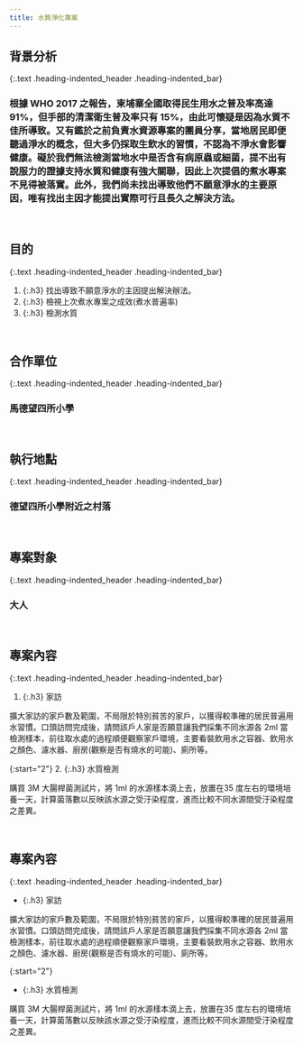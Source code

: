 ```yaml
---
title: 水質淨化專案
---
```

## 背景分析
{:.text .heading-indented_header .heading-indented_bar}
### 根據 WHO 2017 之報告，柬埔寨全國取得民生用水之普及率高達 91%，但手部的清潔衛生普及率只有 15%，由此可懷疑是因為水質不佳所導致。又有鑑於之前負責水資源專案的團員分享，當地居民即便聽過淨水的概念，但大多仍採取生飲水的習慣，不認為不淨水會影響健康。礙於我們無法檢測當地水中是否含有病原蟲或細菌，提不出有說服力的證據支持水質和健康有強大關聯，因此上次提倡的煮水專案不見得被落實。此外，我們尚未找出導致他們不願意淨水的主要原因，唯有找出主因才能提出實際可行且長久之解決方法。

&nbsp;



## 目的
{:.text .heading-indented_header .heading-indented_bar}
1. {:.h3} 找出導致不願意淨水的主因提出解決辦法。
1. {:.h3} 檢視上次煮水專案之成效(煮水普遍率)
1. {:.h3} 檢測水質

&nbsp;



## 合作單位
{:.text .heading-indented_header .heading-indented_bar}
### 馬德望四所小學

&nbsp;




## 執行地點
{:.text .heading-indented_header .heading-indented_bar}
### 德望四所小學附近之村落

&nbsp;




## 專案對象
{:.text .heading-indented_header .heading-indented_bar}
### 大人

&nbsp;


## 專案內容
{:.text .heading-indented_header .heading-indented_bar}
1. {:.h3} 家訪

擴大家訪的家戶數及範圍，不局限於特別貧苦的家戶，以獲得較準確的居民普遍用水習慣。口頭訪問完成後，請問該戶人家是否願意讓我們採集不同水源各 2ml 當檢測樣本，前往取水處的過程順便觀察家戶環境，主要看裝飲用水之容器、飲用水之顏色、濾水器、廚房(觀察是否有燒水的可能)、廁所等。

{:start="2"}
2. {:.h3} 水質檢測

購買 3M 大腸桿菌測試片，將 1ml 的水源樣本滴上去，放置在35 度左右的環境培養一天，計算菌落數以反映該水源之受汙染程度，進而比較不同水源間受汙染程度之差異。

&nbsp;

## 專案內容
{:.text .heading-indented_header .heading-indented_bar}
- {:.h3} 家訪

擴大家訪的家戶數及範圍，不局限於特別貧苦的家戶，以獲得較準確的居民普遍用水習慣。口頭訪問完成後，請問該戶人家是否願意讓我們採集不同水源各 2ml 當檢測樣本，前往取水處的過程順便觀察家戶環境，主要看裝飲用水之容器、飲用水之顏色、濾水器、廚房(觀察是否有燒水的可能)、廁所等。

{:start="2"}
- {:.h3} 水質檢測

購買 3M 大腸桿菌測試片，將 1ml 的水源樣本滴上去，放置在35 度左右的環境培養一天，計算菌落數以反映該水源之受汙染程度，進而比較不同水源間受汙染程度之差異。

&nbsp;